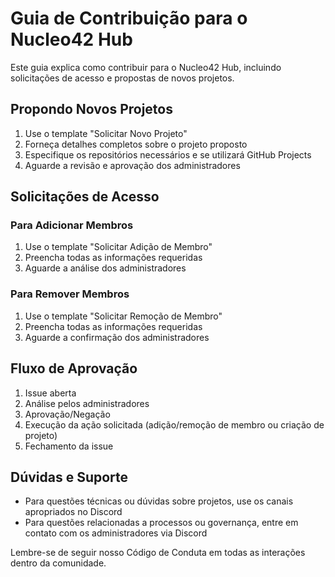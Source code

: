 # Guia de Contribuição para o Nucleo42 Hub

Este guia explica como contribuir para o Nucleo42 Hub, incluindo solicitações de acesso e propostas de novos projetos.

## Propondo Novos Projetos
1. Use o template "Solicitar Novo Projeto"
2. Forneça detalhes completos sobre o projeto proposto
3. Especifique os repositórios necessários e se utilizará GitHub Projects
4. Aguarde a revisão e aprovação dos administradores

## Solicitações de Acesso

### Para Adicionar Membros
1. Use o template "Solicitar Adição de Membro"
2. Preencha todas as informações requeridas
3. Aguarde a análise dos administradores

### Para Remover Membros
1. Use o template "Solicitar Remoção de Membro"
2. Preencha todas as informações requeridas
3. Aguarde a confirmação dos administradores

## Fluxo de Aprovação
1. Issue aberta
2. Análise pelos administradores
3. Aprovação/Negação
4. Execução da ação solicitada (adição/remoção de membro ou criação de projeto)
5. Fechamento da issue

## Dúvidas e Suporte
- Para questões técnicas ou dúvidas sobre projetos, use os canais apropriados no Discord
- Para questões relacionadas a processos ou governança, entre em contato com os administradores via Discord

Lembre-se de seguir nosso Código de Conduta em todas as interações dentro da comunidade.